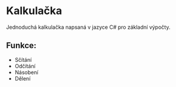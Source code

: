 # Kalkulačka

Jednoduchá kalkulačka napsaná v jazyce C# pro základní výpočty.

## Funkce:
- Sčítání
- Odčítání
- Násobení
- Dělení

